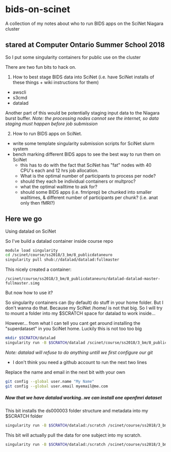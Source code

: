 # bids-on-scinet
A collection of my notes about who to run BIDS apps on the SciNet Niagara cluster 

## stared at Computer Ontario Summer School 2018

So I put some singularity containers for public use on the cluster

There are two fun bits to hack on.

1. How to best stage BIDS data into SciNet (i.e. have SciNet installs of these things + wiki instructions for them) 
  + awscli 
  + s3cmd
  + datalad 
  
 Another part of this would be potentially staging input data to the Niagara burst buffer.
 *Note: the processing nodes cannot see the internet, so data staging must happen before job submission*

2. How to run BIDS apps on SciNet.
  + write some template singularity submission scripts for SciNet slurm system
  + bench marking different BIDS apps to see the best way to run them on SciNet
       + this has to do with the fact that SciNet has "fat" nodes with 40 CPU's each and 12 hrs job allocation. 
       + What is the optimal number of participants to process per node? 
       + should they each be individual containers or multproc?
       + what the optimal walltime to ask for?
       + should some BIDS apps (i.e. fmriprep) be chunked into smaller walltimes, & different number of participants per chunk? (i.e. anat only then fMRI?)
       
## Here we go

Using datalad on SciNet

So I've build a datalad container inside course repo

```sh
module load singularity
cd /scinet/course/ss2018/3_bm/8_publicdataneuro
singularity pull shub://datalad/datalad:fullmaster
```

This nicely created a container:

`/scinet/course/ss2018/3_bm/8_publicdataneuro/datalad-datalad-master-fullmaster.simg`

But now how to use it?

So singularity containers can (by default) do stuff in your home folder. But I don't wanna do that. Because my SciNet /home/ is not that big. So I will try to mount a folder into my $SCRATCH space for datalad to work inside...

However... from what I can tell you cant get around installing the "superdataset" in you SciNet home. Luckily this is not too too big

```sh
mkdir $SCRATCH/datalad
singularity run -B $SCRATCH/datalad /scinet/course/ss2018/3_bm/8_publicdataneuro/datalad-datalad-master-fullmaster.simg install ///
```

*Note: datalad will refuse to do anything untill we first configure our git*
  + I don't think you need a github account to run the next two lines
 
Replace the name and email in the next bit with your own

```sh
git config --global user.name "My Name"
git config --global user.email myemail@me.com
```

##### Now that we have datalad working..we can install one openfmri dataset

This bit installs the ds000003 folder structure and metadata into my $SCRATCH folder

```sh
singularity run -B $SCRATCH/datalad:/scratch /scinet/course/ss2018/3_bm/8_publicdataneuro/datalad-datalad-master-fullmaster.simg install -s ///openfmri/ds000003 /scratch/ds000003
```

This bit will actually pull the data for one subject into my scratch.

```sh
singularity run -B $SCRATCH/datalad:/scratch /scinet/course/ss2018/3_bm/8_publicdataneuro/datalad-datalad-master-fullmaster.simg get /scratch/ds000003/sub-01
```


